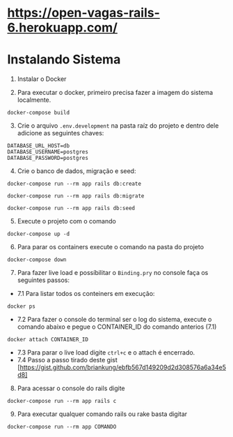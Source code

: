 # https://open-vagas-rails-6.herokuapp.com/

# Instalando Sistema

1. Instalar o Docker

2. Para executar o docker, primeiro precisa fazer a imagem do sistema localmente. 
```
docker-compose build
```

3. Crie o arquivo `.env.development` na pasta raíz do projeto e dentro dele adicione as seguintes chaves:

```
DATABASE_URL_HOST=db
DATABASE_USERNAME=postgres
DATABASE_PASSWORD=postgres
```

4. Crie o banco de dados, migração e seed: 
```
docker-compose run --rm app rails db:create
```
```
docker-compose run --rm app rails db:migrate
```
```
docker-compose run --rm app rails db:seed
```

5. Execute o projeto com o comando 
```
docker-compose up -d
```

6. Para parar os containers execute o comando na pasta do projeto 
```
docker-compose down
```

7. Para fazer live load e possíbilitar o `Binding.pry` no console faça os seguintes passos:

- 7.1 Para listar todos os conteiners em execução:
```
docker ps
```

- 7.2 Para fazer o console do terminal ser o log do sistema, execute o comando abaixo e pegue o CONTAINER_ID do comando anterios (7.1)
```
docker attach CONTAINER_ID
```

- 7.3 Para parar o live load digite `ctrl+c` e o attach é encerrado.
- 7.4 Passo a passo tirado deste gist [https://gist.github.com/briankung/ebfb567d149209d2d308576a6a34e5d8]

8. Para acessar o console do rails digite 
```
docker-compose run --rm app rails c
```

9. Para executar qualquer comando rails ou rake basta digitar 
```
docker-compose run --rm app COMANDO
```
